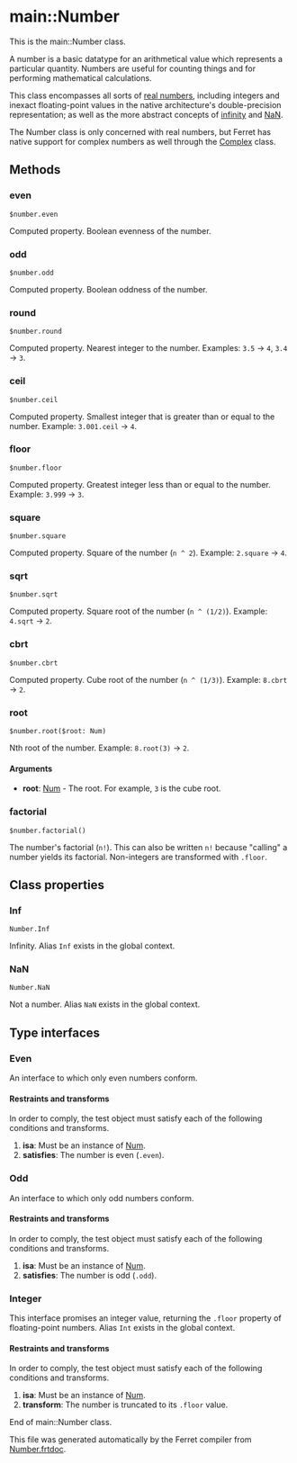# main::Number

This is the main::Number class.

A number is a basic datatype for an arithmetical value which represents a
particular quantity. Numbers are useful for counting things and for
performing mathematical calculations.

This class encompasses all sorts of
[real numbers](https://en.wikipedia.org/wiki/Real_number), including integers
and inexact floating-point values in the native architecture's
double-precision representation; as well as the more abstract concepts of
[infinity](#inf) and [NaN](#nan).

The Number class is only concerned with real numbers, but Ferret has native
support for complex numbers as well through the [Complex](Complex.md) class.



## Methods

### even

```
$number.even
```

Computed property. Boolean evenness of the number.



### odd

```
$number.odd
```

Computed property. Boolean oddness of the number.



### round

```
$number.round
```

Computed property. Nearest integer to the number.
Examples: `3.5` -> `4`, `3.4` -> `3`.



### ceil

```
$number.ceil
```

Computed property. Smallest integer that is greater than or equal to the number.
Example: `3.001.ceil` -> `4`.



### floor

```
$number.floor
```

Computed property. Greatest integer less than or equal to the number.
Example: `3.999` -> `3`.



### square

```
$number.square
```

Computed property. Square of the number (`n ^ 2`).
Example: `2.square` -> `4`.



### sqrt

```
$number.sqrt
```

Computed property. Square root of the number (`n ^ (1/2)`).
Example: `4.sqrt` -> `2`.



### cbrt

```
$number.cbrt
```

Computed property. Cube root of the number (`n ^ (1/3)`).
Example: `8.cbrt` -> `2`.



### root

```
$number.root($root: Num)
```

Nth root of the number.
Example: `8.root(3)` -> `2`.


#### Arguments

* __root__: [Num](/std/doc/Number.md) - The root. For example, `3` is the cube root.



### factorial

```
$number.factorial()
```

The number's factorial (`n!`). This can also be written `n!` because
"calling" a number yields its factorial. Non-integers are transformed with
`.floor`.


## Class properties


### Inf

```
Number.Inf
```

Infinity. Alias `Inf` exists in the global context.

### NaN

```
Number.NaN
```

Not a number. Alias `NaN` exists in the global context.

## Type interfaces

### Even

An interface to which only even numbers conform.


#### Restraints and transforms

In order to comply, the test object must satisfy each of the following conditions and transforms.

1. __isa__: Must be an instance of [Num](/std/doc/Number.md).
2. __satisfies__: The number is even (`.even`).


### Odd

An interface to which only odd numbers conform.


#### Restraints and transforms

In order to comply, the test object must satisfy each of the following conditions and transforms.

1. __isa__: Must be an instance of [Num](/std/doc/Number.md).
2. __satisfies__: The number is odd (`.odd`).


### Integer

This interface promises an integer value, returning the `.floor` property
of floating-point numbers. Alias `Int` exists in the global context.


#### Restraints and transforms

In order to comply, the test object must satisfy each of the following conditions and transforms.

1. __isa__: Must be an instance of [Num](/std/doc/Number.md).
2. __transform__: The number is truncated to its `.floor` value.


End of main::Number class.

This file was generated automatically by the Ferret compiler from
[Number.frtdoc](../Number.frtdoc).